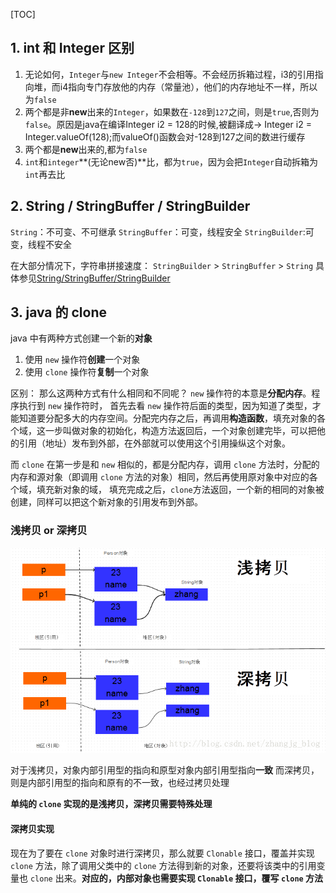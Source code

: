 [TOC]
## 1. int 和 Integer 区别
1. 无论如何，`Integer`与`new Integer`不会相等。不会经历拆箱过程，i3的引用指向堆，而i4指向专门存放他的内存（常量池），他们的内存地址不一样，所以为`false`
2. 两个都是非**new**出来的`Integer`，如果数在`-128`到`127`之间，则是`true`,否则为`false`。原因是java在编译Integer i2 = 128的时候,被翻译成-> Integer i2 = Integer.valueOf(128);而valueOf()函数会对-128到127之间的数进行缓存
3. 两个都是**new**出来的,都为`false`
4. `int`和`integer`**(无论new否)**比，都为`true`，因为会把`Integer`自动拆箱为`int`再去比

## 2. String / StringBuffer / StringBuilder
`String`：不可变、不可继承
`StringBuffer`：可变，线程安全
`StringBuilder`:可变，线程不安全

在大部分情况下，字符串拼接速度：
`StringBuilder` > `StringBuffer` > `String`
具体参见[String/StringBuffer/StringBuilder](http://blog.csdn.net/rmn190/article/details/1492013)

## 3. java 的 clone
java 中有两种方式创建一个新的**对象**
1. 使用 `new` 操作符**创建**一个对象
2. 使用 `clone` 操作符**复制**一个对象

区别：
那么这两种方式有什么相同和不同呢？
`new` 操作符的本意是**分配内存**。程序执行到 `new` 操作符时， 首先去看 `new` 操作符后面的类型，因为知道了类型，才能知道要分配多大的内存空间。分配完内存之后，再调用**构造函数**，填充对象的各个域，这一步叫做对象的初始化，构造方法返回后，一个对象创建完毕，可以把他的引用（地址）发布到外部，在外部就可以使用这个引用操纵这个对象。

而 `clone` 在第一步是和 `new` 相似的，都是分配内存，调用 `clone` 方法时，分配的内存和源对象（即调用 `clone` 方法的对象）相同，然后再使用原对象中对应的各个域，填充新对象的域， 填充完成之后，`clone`方法返回，一个新的相同的对象被创建，同样可以把这个新对象的引用发布到外部。

### 浅拷贝 or 深拷贝
![浅拷贝和深拷贝](https://github.com/Arnold4869/note/blob/master/images/clone01.png?row=true "浅拷贝 深拷贝")

对于浅拷贝，对象内部引用型的指向和原型对象内部引用型指向**一致**
而深拷贝，则是内部引用型的指向和原有的不一致，也经过拷贝处理

**单纯的 `clone` 实现的是浅拷贝，深拷贝需要特殊处理**

#### 深拷贝实现

现在为了要在 `clone` 对象时进行深拷贝，那么就要 `Clonable` 接口，覆盖并实现 `clone` 方法，除了调用父类中的 `clone` 方法得到新的对象，还要将该类中的引用变量也 `clone` 出来。**对应的，内部对象也需要实现 `Clonable` 接口，覆写 `clone` 方法**
